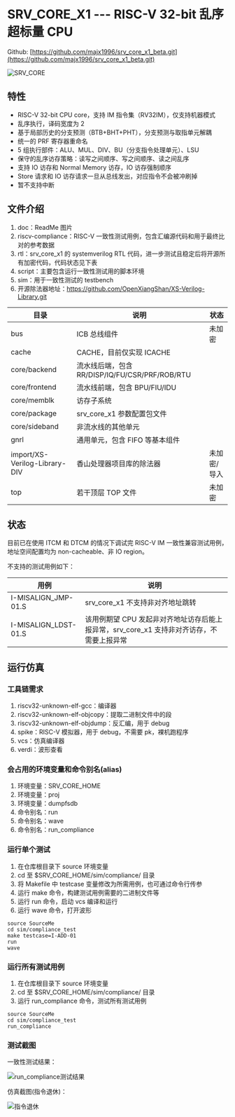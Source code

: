 # SRV_CORE_X1 --- RISC-V 32-bit 乱序超标量 CPU

Github: [https://github.com/majx1996/srv_core_x1_beta.git](https://github.com/majx1996/srv_core_x1_beta.git)

![SRV_CORE](doc/srv_core.png)

## 特性
* RISC-V 32-bit CPU core，支持 IM 指令集（RV32IM），仅支持机器模式
* 乱序执行，译码宽度为 2
* 基于局部历史的分支预测（BTB+BHT+PHT），分支预测与取指单元解耦
* 统一的 PRF 寄存器重命名
* 5 组执行部件：ALU、MUL、DIV、BU（分支指令处理单元）、LSU
* 保守的乱序访存策略：读写之间顺序、写之间顺序、读之间乱序
* 支持 IO 访存和 Normal Memory 访存，IO 访存强制顺序
* Store 请求和 IO 访存请求一旦从总线发出，对应指令不会被冲刷掉
* 暂不支持中断

## 文件介绍
1. doc：ReadMe 图片
2. riscv-compliance：RISC-V 一致性测试用例，包含汇编源代码和用于最终比对的参考数据
3. rtl：srv_core_x1 的 systemverilog RTL 代码，进一步测试且稳定后将开源所有加密代码，代码状态见下表
4. script：主要包含运行一致性测试用的脚本环境
5. sim：用于一致性测试的 testbench
6. 开源除法器地址：https://github.com/OpenXiangShan/XS-Verilog-Library.git

| 目录                          | 说明                                           | 状态        |
| ----------------------------- | ---------------------------------------------- | ----------- |
| bus                           | ICB 总线组件                                   | 未加密      |
| cache                         | CACHE，目前仅实现 ICACHE                       |             |
| core/backend                  | 流水线后端，包含 RR/DISP/IQ/FU/CSR/PRF/ROB/RTU |             |
| core/frontend                 | 流水线前端，包含 BPU/FIU/IDU                   |             |
| core/memblk                   | 访存子系统                                     |             |
| core/package                  | srv_core_x1 参数配置包文件                     |             |
| core/sideband                 | 非流水线的其他单元                             |             |
| gnrl                          | 通用单元，包含 FIFO 等基本组件                 |             |
| import/XS-Verilog-Library-DIV | 香山处理器项目库的除法器                       | 未加密/导入 |
| top                           | 若干顶层 TOP 文件                              | 未加密      |

## 状态

目前已在使用 ITCM 和 DTCM 的情况下调试完 RISC-V IM 一致性兼容测试用例，地址空间配置均为 non-cacheable、非 IO region。

不支持的测试用例如下：

| 用例                 | 说明                                                         |
| -------------------- | ------------------------------------------------------------ |
| I-MISALIGN_JMP-01.S  | srv_core_x1 不支持非对齐地址跳转                             |
| I-MISALIGN_LDST-01.S | 该用例期望 CPU 发起非对齐地址访存后能上报异常，srv_core_x1 支持非对齐访存，不需要上报异常 |

## 运行仿真

### 工具链需求

1. riscv32-unknown-elf-gcc：编译器
2. riscv32-unknown-elf-objcopy：提取二进制文件中的段
3. riscv32-unknown-elf-objdump：反汇编，用于 debug
4. spike：RISC-V 模拟器，用于 debug，不需要 pk，裸机跑程序
5. vcs：仿真编译器
6. verdi：波形查看

### 会占用的环境变量和命令别名(alias)

1. 环境变量：SRV_CORE_HOME
2. 环境变量：proj
3. 环境变量：dumpfsdb
4. 命令别名：run
5. 命令别名：wave
6. 命令别名：run_compliance

### 运行单个测试

1. 在仓库根目录下 source 环境变量
2. cd 至 $SRV_CORE_HOME/sim/compliance/ 目录
3. 将 Makefile 中 testcase 变量修改为所需用例，也可通过命令行传参
4. 运行 make 命令，构建测试用例需要的二进制文件等
5. 运行 run 命令，启动 vcs 编译和运行
6. 运行 wave 命令，打开波形

```
source SourceMe
cd sim/compliance_test
make testcase=I-ADD-01
run
wave
```

### 运行所有测试用例

1. 在仓库根目录下 source 环境变量
2. cd 至 $SRV_CORE_HOME/sim/compliance/ 目录
3. 运行 run_compliance 命令，测试所有测试用例

```
source SourceMe
cd sim/compliance_test
run_compliance
```

### 测试截图

一致性测试结果：

![run_compliance测试结果](doc/run_compliance.png)



仿真截图(指令退休)：

![指令退休](doc/retire.png)
